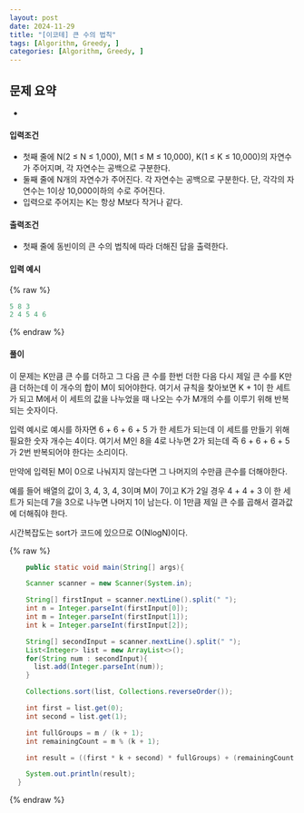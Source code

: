 ```yaml
---
layout: post
date: 2024-11-29
title: "[이코테] 큰 수의 법칙"
tags: [Algorithm, Greedy, ]
categories: [Algorithm, Greedy, ]
---
```



## 문제 요약


-


#### 입력조건

- 첫째 줄에 N(2 ≤ N ≤ 1,000), M(1 ≤ M ≤ 10,000), K(1 ≤ K ≤ 10,000)의 자연수가 주어지며, 각 자연수는 공백으로 구분한다.
- 둘째 줄에 N개의 자연수가 주어진다. 각 자연수는 공백으로 구분한다. 단, 각각의 자연수는 1이상 10,000이하의 수로 주어진다.
- 입력으로 주어지는 K는 항상 M보다 작거나 같다.

#### 출력조건

- 첫째 줄에 동빈이의 큰 수의 법칙에 따라 더해진 답을 출력한다.

#### 입력 예시



{% raw %}
```java
5 8 3
2 4 5 4 6
```
{% endraw %}



#### 풀이


이 문제는 K만큼 큰 수를 더하고 그 다음 큰 수를 한번 더한 다음 다시 제일 큰 수를 K만큼 더하는데 이 개수의 합이 M이 되어야한다. 여기서 규칙을 찾아보면 K + 1이 한 세트가 되고 M에서 이 세트의 값을 나누었을 때 나오는 수가 M개의 수를 이루기 위해 반복되는 숫자이다. 


입력 예시로 예시를 하자면 6 + 6 + 6 + 5 가 한 세트가 되는데 이 세트를 만들기 위해 필요한 숫자 개수는 4이다. 여기서 M인 8을 4로 나누면 2가 되는데 즉 6 + 6 + 6 + 5 가 2번 반복되어야 한다는 소리이다. 


만약에 입력된 M이 0으로 나눠지지 않는다면 그 나머지의 수만큼 큰수를 더해야한다. 


예를 들어 배열의 값이 3, 4, 3, 4, 3이며 M이 7이고 K가 2일 경우 4 + 4 + 3 이 한 세트가 되는데 7을 3으로 나누면 나머지 1이 남는다. 이 1만큼 제일 큰 수를 곱해서 결과값에 더해줘야 한다.  


시간복잡도는 sort가 코드에 있으므로 O(NlogN)이다. 



{% raw %}
```java
    public static void main(String[] args){

    Scanner scanner = new Scanner(System.in);

    String[] firstInput = scanner.nextLine().split(" ");
    int n = Integer.parseInt(firstInput[0]);
    int m = Integer.parseInt(firstInput[1]);
    int k = Integer.parseInt(firstInput[2]);

    String[] secondInput = scanner.nextLine().split(" ");
    List<Integer> list = new ArrayList<>();
    for(String num : secondInput){
      list.add(Integer.parseInt(num));
    }

    Collections.sort(list, Collections.reverseOrder());

    int first = list.get(0);
    int second = list.get(1);

    int fullGroups = m / (k + 1);
    int remainingCount = m % (k + 1);

    int result = ((first * k + second) * fullGroups) + (remainingCount * first);

    System.out.println(result);
  }
```
{% endraw %}


